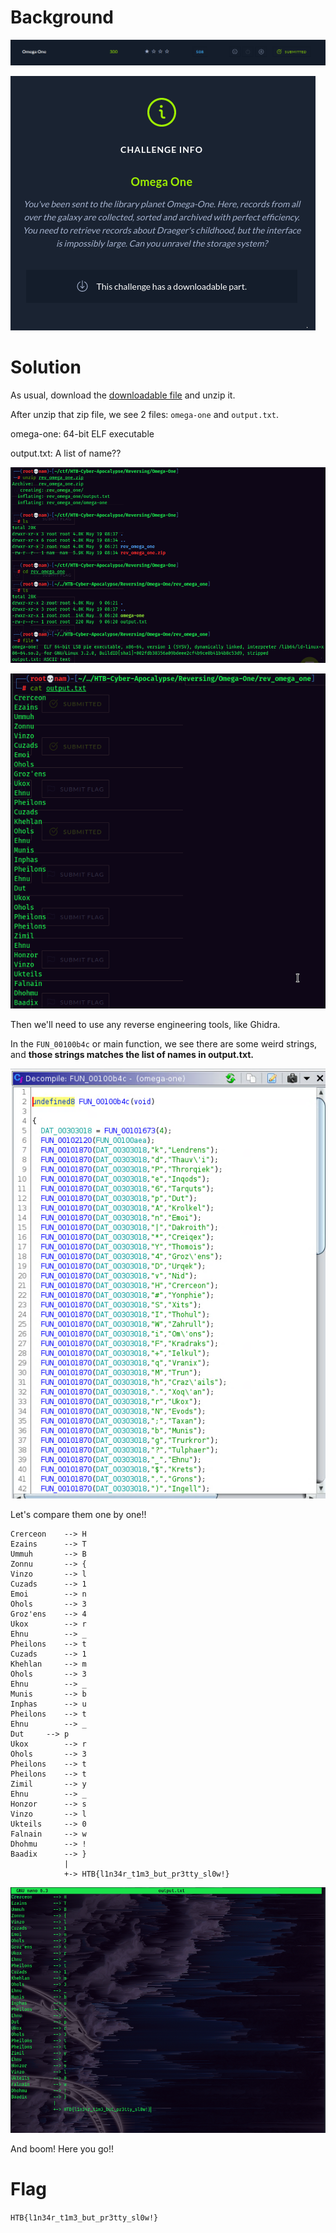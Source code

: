 # Background
![background1](https://github.com/siunam321/CTF-Writeups/blob/main/Cyber-Apocalypse-CTF-2022/Reversing/Omega-One/images/background1.png)

![background2](https://github.com/siunam321/CTF-Writeups/blob/main/Cyber-Apocalypse-CTF-2022/Reversing/Omega-One/images/background2.png)

# Solution

As usual, download the [downloadable file](https://github.com/siunam321/CTF-Writeups/blob/main/Cyber-Apocalypse-CTF-2022/Reversing/Omega-One/rev_omega_one.zip) and unzip it.

After unzip that zip file, we see 2 files: `omega-one` and `output.txt`.

omega-one: 64-bit ELF executable

output.txt: A list of name??

![solution1](https://github.com/siunam321/CTF-Writeups/blob/main/Cyber-Apocalypse-CTF-2022/Reversing/Omega-One/images/solution1.png)

![solution2](https://github.com/siunam321/CTF-Writeups/blob/main/Cyber-Apocalypse-CTF-2022/Reversing/Omega-One/images/solution2.png)

Then we'll need to use any reverse engineering tools, like Ghidra.

In the `FUN_00100b4c` or main function, we see there are some weird strings, and **those strings matches the list of names in output.txt.**

![solution3](https://github.com/siunam321/CTF-Writeups/blob/main/Cyber-Apocalypse-CTF-2022/Reversing/Omega-One/images/solution3.png)

Let's compare them one by one!!

```
Crerceon	--> H
Ezains		--> T
Ummuh		--> B
Zonnu		--> {
Vinzo		--> l
Cuzads		--> 1
Emoi		--> n
Ohols		--> 3
Groz'ens	--> 4
Ukox		--> r
Ehnu		--> _
Pheilons	--> t
Cuzads		--> 1
Khehlan		--> m
Ohols		--> 3
Ehnu		--> _
Munis		--> b
Inphas		--> u
Pheilons	--> t
Ehnu		--> _
Dut		--> p
Ukox		--> r
Ohols		--> 3
Pheilons	--> t
Pheilons	--> t
Zimil		--> y
Ehnu		--> _
Honzor		--> s
Vinzo		--> l
Ukteils		--> 0
Falnain		--> w
Dhohmu		--> !
Baadix		--> }
			|
			+-> HTB{l1n34r_t1m3_but_pr3tty_sl0w!}
```

![flag](https://github.com/siunam321/CTF-Writeups/blob/main/Cyber-Apocalypse-CTF-2022/Reversing/Omega-One/images/flag.png)

And boom! Here you go!!

# Flag
`HTB{l1n34r_t1m3_but_pr3tty_sl0w!}`